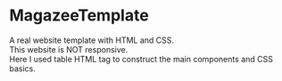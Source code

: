 # MagazeeTemplate
A real website template with HTML and CSS.<br> 
This website is NOT responsive.<br>
Here I used table HTML tag to construct the main components and CSS basics.
